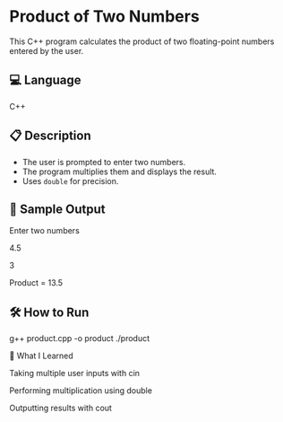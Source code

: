 # Product of Two Numbers

This C++ program calculates the product of two floating-point numbers entered by the user.

## 💻 Language

C++

## 📋 Description

- The user is prompted to enter two numbers.
- The program multiplies them and displays the result.
- Uses `double` for precision.

## 🧪 Sample Output

Enter two numbers

4.5

3

Product = 13.5

## 🛠️ How to Run

g++ product.cpp -o product
./product

🌱 What I Learned

Taking multiple user inputs with cin

Performing multiplication using double

Outputting results with cout
